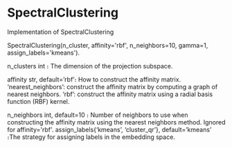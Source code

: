 # SpectralClustering
Implementation of SpectralClustering

SpectralClustering(n_cluster, affinity='rbf', n_neighbors=10, gamma=1, assign_labels='kmeans').

n_clusters int  ։  The dimension of the projection subspace.

affinity str, default=’rbf’։ How to construct the affinity matrix.
                             ‘nearest_neighbors’: construct the affinity matrix by computing a graph of nearest neighbors.
                             ‘rbf’: construct the affinity matrix using a radial basis function (RBF) kernel.

n_neighbors int, default=10  ։ Number of neighbors to use when constructing the affinity matrix using the nearest neighbors method. Ignored for affinity='rbf'.
assign_labels{‘kmeans’, ‘cluster_qr’}, default=’kmeans’ ։The strategy for assigning labels in the embedding space. 
